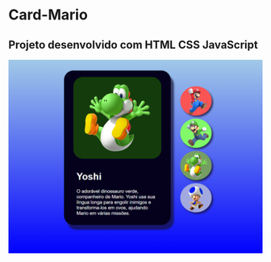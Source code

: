 # Card-Mario
<h2>Projeto desenvolvido com HTML CSS JavaScript </h2> 

![Imagem do Projeto](IMG/final-img.png)
